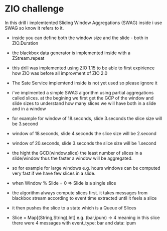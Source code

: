 # ZIO challenge

In this drill i implemtented Sliding Window Aggregations (SWAG)
inside i use SWAG so know it refers to it.

* inside you can define both the window size and the slide - both in ZIO.Duration

* the blackbox data generator is implemented inside with a ZStream.repeat

* this drill was implemented using ZIO 1.15 to be able to first expirience how ZIO was before all improvment of ZIO 2.0

* The Sate Service implemtend inside is not yet used so please ignore it 

* i've implmented a simple SWAG algorithm using partial aggregations called slices. 
  at the begining we first get the GCP of the window and slide sizes to understand how many slices we will have both in a slide and in a 
window

* for example for window of 18.seconds, slide 3.seconds the slice size will be 3.second
* window of 18.seconds, slide 4.seconds the slice size will be 2.second
* window of 20.seconds, slide 3.seconds the slice size will be 1.second

* the hight the GCD(window,slice) the least number of slices in a slide/window thus the faster a window will be aggregated.
* so for example for large windows e.g. hours windows can be computed very fast if we have few slices in a slide.
* when Window % Slide = 0 => Slide is a single slice

* the algorithm always compute slices first. it takes messages from blackbox stream according to event time extracted until it feels a slice

* it then pushes the slice to a state which is a Queue of Slices
* Slice = Map[(String,String),Int] e.g. (bar,ipum) -> 4 meaning in this slice there were 4 messages with event_type: bar and data: ipum

